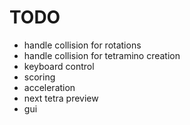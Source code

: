 # TODO
* handle collision for rotations
* handle collision for tetramino creation
* keyboard control
* scoring
* acceleration
* next tetra preview
* gui
